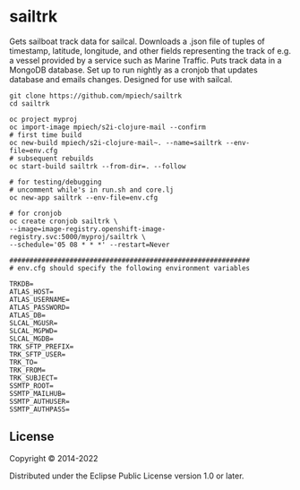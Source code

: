 # sailtrk

Gets sailboat track data for sailcal. Downloads a .json file of tuples of timestamp, latitude, longitude, and other fields representing the track of e.g. a vessel provided by a service such as Marine Traffic. Puts track data in a MongoDB database. Set up to run nightly as a cronjob that updates database and emails changes. Designed for use with sailcal.

```
git clone https://github.com/mpiech/sailtrk
cd sailtrk

oc project myproj
oc import-image mpiech/s2i-clojure-mail --confirm
# first time build
oc new-build mpiech/s2i-clojure-mail~. --name=sailtrk --env-file=env.cfg
# subsequent rebuilds
oc start-build sailtrk --from-dir=. --follow

# for testing/debugging
# uncomment while's in run.sh and core.lj
oc new-app sailtrk --env-file=env.cfg

# for cronjob
oc create cronjob sailtrk \
--image=image-registry.openshift-image-registry.svc:5000/myproj/sailtrk \
--schedule='05 08 * * *' --restart=Never

############################################################
# env.cfg should specify the following environment variables

TRKDB=
ATLAS_HOST=
ATLAS_USERNAME=
ATLAS_PASSWORD=
ATLAS_DB=
SLCAL_MGUSR=
SLCAL_MGPWD=
SLCAL_MGDB=
TRK_SFTP_PREFIX=
TRK_SFTP_USER=
TRK_TO=
TRK_FROM=
TRK_SUBJECT=
SSMTP_ROOT=
SSMTP_MAILHUB=
SSMTP_AUTHUSER=
SSMTP_AUTHPASS=

```

## License

Copyright © 2014-2022

Distributed under the Eclipse Public License version 1.0 or later.
